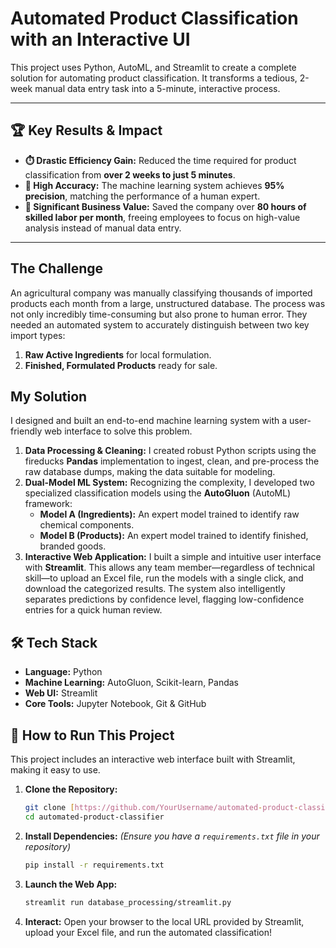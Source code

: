 # Automated Product Classification with an Interactive UI

This project uses Python, AutoML, and Streamlit to create a complete solution for automating product classification. It transforms a tedious, 2-week manual data entry task into a 5-minute, interactive process.



---

## 🏆 Key Results & Impact

* **⏱️ Drastic Efficiency Gain:** Reduced the time required for product classification from **over 2 weeks to just 5 minutes**.
* **🎯 High Accuracy:** The machine learning system achieves **95% precision**, matching the performance of a human expert.
* **💼 Significant Business Value:** Saved the company over **80 hours of skilled labor per month**, freeing employees to focus on high-value analysis instead of manual data entry.

---

## The Challenge

An agricultural company was manually classifying thousands of imported products each month from a large, unstructured database. The process was not only incredibly time-consuming but also prone to human error. They needed an automated system to accurately distinguish between two key import types:
1.  **Raw Active Ingredients** for local formulation.
2.  **Finished, Formulated Products** ready for sale.

## My Solution

I designed and built an end-to-end machine learning system with a user-friendly web interface to solve this problem.

1.  **Data Processing & Cleaning:** I created robust Python scripts using the fireducks **Pandas** implementation to ingest, clean, and pre-process the raw database dumps, making the data suitable for modeling.
2.  **Dual-Model ML System:** Recognizing the complexity, I developed two specialized classification models using the **AutoGluon** (AutoML) framework:
    * **Model A (Ingredients):** An expert model trained to identify raw chemical components.
    * **Model B (Products):** An expert model trained to identify finished, branded goods.
3.  **Interactive Web Application:** I built a simple and intuitive user interface with **Streamlit**. This allows any team member—regardless of technical skill—to upload an Excel file, run the models with a single click, and download the categorized results. The system also intelligently separates predictions by confidence level, flagging low-confidence entries for a quick human review.

## 🛠️ Tech Stack

* **Language:** Python
* **Machine Learning:** AutoGluon, Scikit-learn, Pandas
* **Web UI:** Streamlit
* **Core Tools:** Jupyter Notebook, Git & GitHub

## 🚀 How to Run This Project

This project includes an interactive web interface built with Streamlit, making it easy to use.

1.  **Clone the Repository:**
    ```bash
    git clone [https://github.com/YourUsername/automated-product-classifier.git](https://github.com/YourUsername/automated-product-classifier.git)
    cd automated-product-classifier
    ```
2.  **Install Dependencies:**
    *(Ensure you have a `requirements.txt` file in your repository)*
    ```bash
    pip install -r requirements.txt
    ```
3.  **Launch the Web App:**
    ```bash
    streamlit run database_processing/streamlit.py
    ```
4.  **Interact:** Open your browser to the local URL provided by Streamlit, upload your Excel file, and run the automated classification!
